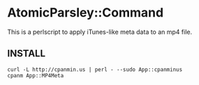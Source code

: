 AtomicParsley::Command
======================

This is a perlscript to apply iTunes-like meta data to an mp4 file.

INSTALL
-------

    curl -L http://cpanmin.us | perl - --sudo App::cpanminus
    cpanm App::MP4Meta